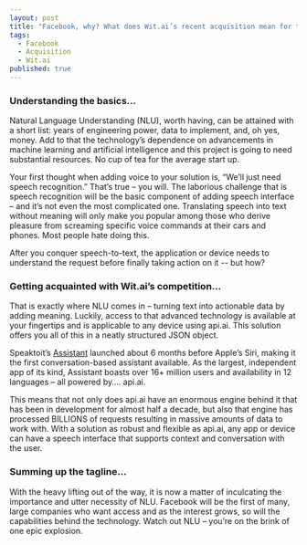 ```yaml
---
layout: post
title: "Facebook, why? What does Wit.ai’s recent acquisition mean for the NLU field?"
tags: 
  - Facebook
  - Acquisition
  - Wit.ai
published: true
---
```


### Understanding the basics… 
Natural Language Understanding (NLU), worth having, can be attained with a short list: years of engineering power, data to implement, and, oh yes, money. Add to that the technology’s dependence on advancements in machine learning and artificial intelligence and this project is going to need substantial resources. No cup of tea for the average start up.
 
Your first thought when adding voice to your solution is, “We’ll just need speech recognition.” That’s true – you will. The laborious challenge that is speech recognition will be the basic component of adding speech interface – and it’s not even the most complicated one. Translating speech into text without meaning will only make you popular among those who derive pleasure from screaming specific voice commands at their cars and phones. Most people hate doing this.
 
After you conquer speech-to-text, the application or device needs to understand the request before finally taking action on it -- but how?
 
### Getting acquainted with Wit.ai’s competition… 
That is exactly where NLU comes in – turning text into actionable data by adding meaning. Luckily, access to that advanced technology is available at your fingertips and is applicable to any device using api.ai. This solution offers you all of this in a neatly structured JSON object.
 
Speaktoit’s [Assistant](http://assistant.ai) launched about 6 months before Apple’s Siri, making it the first conversation-based assistant available. As the largest, independent app of its kind, Assistant boasts over 16+ million users and availability in 12 languages – all powered by…. api.ai.
 
This means that not only does api.ai have an enormous engine behind it that has been in development for almost half a decade, but also that engine has processed BILLIONS of requests resulting in massive amounts of data to work with. With a solution as robust and flexible as api.ai, any app or device can have a speech interface that supports context and conversation with the user.
 
### Summing up the tagline… 
With the heavy lifting out of the way, it is now a matter of inculcating the importance and utter necessity of NLU. Facebook will be the first of many, large companies who want access and as the interest grows, so will the capabilities behind the technology. Watch out NLU – you’re on the brink of one epic explosion.
